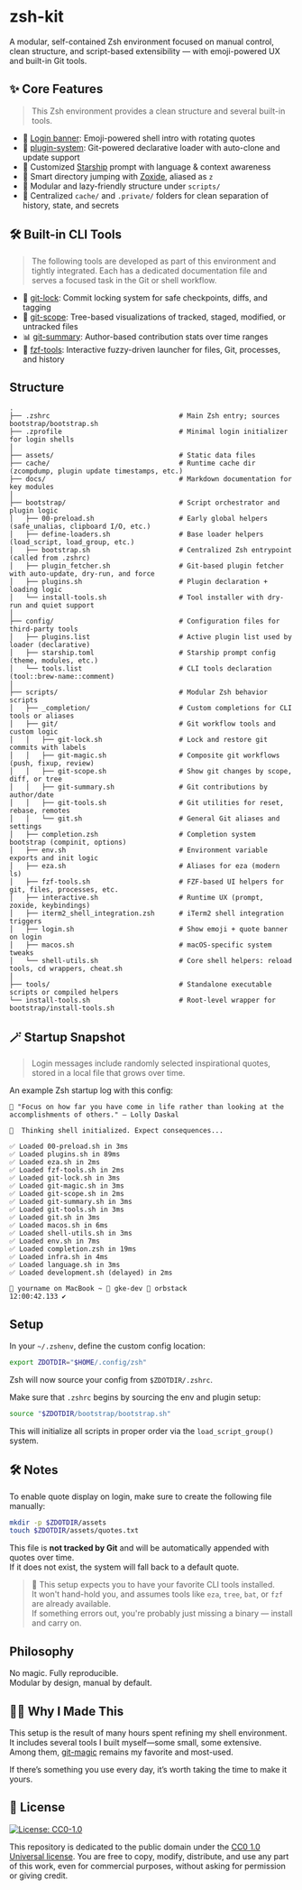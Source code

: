 # zsh-kit

A modular, self-contained Zsh environment focused on manual control, clean structure, and script-based extensibility — with emoji-powered UX and built-in Git tools.

## ✨ Core Features

> This Zsh environment provides a clean structure and several built-in tools.

- 🌟 [Login banner](docs/login-banner.md): Emoji-powered shell intro with rotating quotes
- 🧩 [plugin-system](docs/plugin-system.md): Git-powered declarative loader with auto-clone and update support
- 🚀 Customized [Starship](https://starship.rs) prompt with language & context awareness
- 🧭 Smart directory jumping with [Zoxide](https://github.com/ajeetdsouza/zoxide), aliased as `z`
- 🔧 Modular and lazy-friendly structure under `scripts/`
- 🧹 Centralized `cache/` and `.private/` folders for clean separation of history, state, and secrets

## 🛠 Built-in CLI Tools

> The following tools are developed as part of this environment and tightly integrated.
> Each has a dedicated documentation file and serves a focused task in the Git or shell workflow.

- 🔐 [git-lock](docs/git-lock.md): Commit locking system for safe checkpoints, diffs, and tagging
- 📂 [git-scope](docs/git-scope.md): Tree-based visualizations of tracked, staged, modified, or untracked files
- 📊 [git-summary](docs/git-summary.md): Author-based contribution stats over time ranges
- 🔎 [fzf-tools](docs/fzf-tools.md): Interactive fuzzy-driven launcher for files, Git, processes, and history

## Structure

```text
.
├── .zshrc                                # Main Zsh entry; sources bootstrap/bootstrap.sh
├── .zprofile                             # Minimal login initializer for login shells
│
├── assets/                               # Static data files
├── cache/                                # Runtime cache dir (zcompdump, plugin update timestamps, etc.)
├── docs/                                 # Markdown documentation for key modules
│
├── bootstrap/                            # Script orchestrator and plugin logic
│   ├── 00-preload.sh                     # Early global helpers (safe_unalias, clipboard I/O, etc.)
│   ├── define-loaders.sh                 # Base loader helpers (load_script, load_group, etc.)
│   ├── bootstrap.sh                      # Centralized Zsh entrypoint (called from .zshrc)
│   ├── plugin_fetcher.sh                 # Git-based plugin fetcher with auto-update, dry-run, and force
│   ├── plugins.sh                        # Plugin declaration + loading logic
│   └── install-tools.sh                  # Tool installer with dry-run and quiet support
│
├── config/                               # Configuration files for third-party tools
│   ├── plugins.list                      # Active plugin list used by loader (declarative)
│   ├── starship.toml                     # Starship prompt config (theme, modules, etc.)
│   └── tools.list                        # CLI tools declaration (tool::brew-name::comment)
│
├── scripts/                              # Modular Zsh behavior scripts
│   ├── _completion/                      # Custom completions for CLI tools or aliases
│   ├── git/                              # Git workflow tools and custom logic
│   │   ├── git-lock.sh                   # Lock and restore git commits with labels
│   │   ├── git-magic.sh                  # Composite git workflows (push, fixup, review)
│   │   ├── git-scope.sh                  # Show git changes by scope, diff, or tree
│   │   ├── git-summary.sh                # Git contributions by author/date
│   │   ├── git-tools.sh                  # Git utilities for reset, rebase, remotes
│   │   └── git.sh                        # General Git aliases and settings
│   ├── completion.zsh                    # Completion system bootstrap (compinit, options)
│   ├── env.sh                            # Environment variable exports and init logic
│   ├── eza.sh                            # Aliases for eza (modern ls)
│   ├── fzf-tools.sh                      # FZF-based UI helpers for git, files, processes, etc.
│   ├── interactive.sh                    # Runtime UX (prompt, zoxide, keybindings)
│   ├── iterm2_shell_integration.zsh      # iTerm2 shell integration triggers
│   ├── login.sh                          # Show emoji + quote banner on login
│   ├── macos.sh                          # macOS-specific system tweaks
│   └── shell-utils.sh                    # Core shell helpers: reload tools, cd wrappers, cheat.sh
│
├── tools/                                # Standalone executable scripts or compiled helpers
└── install-tools.sh                      # Root-level wrapper for bootstrap/install-tools.sh
```

## 🪄 Startup Snapshot

> Login messages include randomly selected inspirational quotes, stored in a local file that grows over time.

An example Zsh startup log with this config:

```text
📜 "Focus on how far you have come in life rather than looking at the accomplishments of others." — Lolly Daskal

🌿  Thinking shell initialized. Expect consequences...

✅ Loaded 00-preload.sh in 3ms
✅ Loaded plugins.sh in 89ms
✅ Loaded eza.sh in 2ms
✅ Loaded fzf-tools.sh in 2ms
✅ Loaded git-lock.sh in 3ms
✅ Loaded git-magic.sh in 3ms
✅ Loaded git-scope.sh in 2ms
✅ Loaded git-summary.sh in 3ms
✅ Loaded git-tools.sh in 3ms
✅ Loaded git.sh in 3ms
✅ Loaded macos.sh in 6ms
✅ Loaded shell-utils.sh in 3ms
✅ Loaded env.sh in 7ms
✅ Loaded completion.zsh in 19ms
✅ Loaded infra.sh in 4ms
✅ Loaded language.sh in 3ms
✅ Loaded development.sh (delayed) in 2ms

🍎 yourname on MacBook ~ 🐋 gke-dev 🐳 orbstack
12:00:42.133 ✔︎
```

## Setup

In your `~/.zshenv`, define the custom config location:

```bash
export ZDOTDIR="$HOME/.config/zsh"
```

Zsh will now source your config from `$ZDOTDIR/.zshrc`.

Make sure that `.zshrc` begins by sourcing the env and plugin setup:

```bash
source "$ZDOTDIR/bootstrap/bootstrap.sh"
```

This will initialize all scripts in proper order via the `load_script_group()` system.

## 🛠 Notes

To enable quote display on login, make sure to create the following file manually:

```bash
mkdir -p $ZDOTDIR/assets
touch $ZDOTDIR/assets/quotes.txt
```

This file is **not tracked by Git** and will be automatically appended with quotes over time.  
If it does not exist, the system will fall back to a default quote.

> 🧰 This setup expects you to have your favorite CLI tools installed.  
> It won't hand-hold you, and assumes tools like `eza`, `tree`, `bat`, or `fzf` are already available.  
> If something errors out, you're probably just missing a binary — install and carry on.  

## Philosophy

No magic. Fully reproducible.  
Modular by design, manual by default.

## 🧑‍💻 Why I Made This

This setup is the result of many hours spent refining my shell environment.  
It includes several tools I built myself—some small, some extensive.  
Among them, [git-magic](scripts/git/git-magic.sh) remains my favorite and most-used.  

If there’s something you use every day, it’s worth taking the time to make it yours.

## 🪪 License

[![License: CC0-1.0](https://img.shields.io/badge/License-CC0%201.0-lightgrey.svg)](https://creativecommons.org/publicdomain/zero/1.0/)

This repository is dedicated to the public domain under the [CC0 1.0 Universal license](https://creativecommons.org/publicdomain/zero/1.0/).
You are free to copy, modify, distribute, and use any part of this work, even for commercial purposes, without asking for permission or giving credit.
